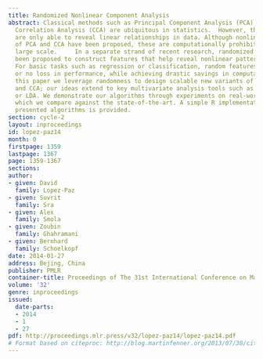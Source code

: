 ```yaml
---
title: Randomized Nonlinear Component Analysis
abstract: Classical methods such as Principal Component Analysis (PCA) and Canonical
  Correlation Analysis (CCA) are ubiquitous in statistics.  However, these techniques
  are only able to reveal linear relationships in data. Although nonlinear variants
  of PCA and CCA have been proposed, these are computationally prohibitive in the
  large scale.     In a separate strand of recent research, randomized methods have
  been proposed to construct features that help reveal nonlinear patterns in data.
  For basic tasks such as regression or classification, random features exhibit little
  or no loss in performance, while achieving drastic savings in computational requirements.    In
  this paper we leverage randomness to design scalable new variants of nonlinear PCA
  and CCA; our ideas extend to key multivariate analysis tools such as spectral clustering
  or LDA. We demonstrate our algorithms through experiments on real-world data, on
  which we compare against the state-of-the-art. A simple R implementation of the
  presented algorithms is provided.
section: cycle-2
layout: inproceedings
id: lopez-paz14
month: 0
firstpage: 1359
lastpage: 1367
page: 1359-1367
sections: 
author:
- given: David
  family: Lopez-Paz
- given: Suvrit
  family: Sra
- given: Alex
  family: Smola
- given: Zoubin
  family: Ghahramani
- given: Bernhard
  family: Schoelkopf
date: 2014-01-27
address: Bejing, China
publisher: PMLR
container-title: Proceedings of The 31st International Conference on Machine Learning
volume: '32'
genre: inproceedings
issued:
  date-parts:
  - 2014
  - 1
  - 27
pdf: http://proceedings.mlr.press/v32/lopez-paz14/lopez-paz14.pdf
# Format based on citeproc: http://blog.martinfenner.org/2013/07/30/citeproc-yaml-for-bibliographies/
---
```

